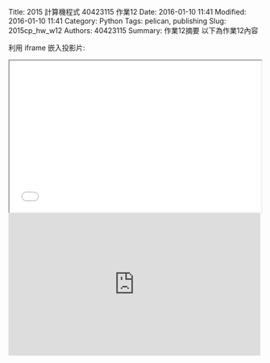 Title: 2015 計算機程式 40423115 作業12
Date: 2016-01-10 11:41
Modified: 2016-01-10 11:41
Category: Python
Tags: pelican, publishing
Slug: 2015cp_hw_w12
Authors: 40423115
Summary: 作業12摘要
以下為作業12內容

利用 iframe 嵌入投影片:

<iframe src="simplest12.html" width="500" height="300"></iframe>


 <iframe src="https://player.vimeo.com/video/149271657" width="500" height="282" frameborder="0" webkitallowfullscreen mozallowfullscreen allowfullscreen></iframe>